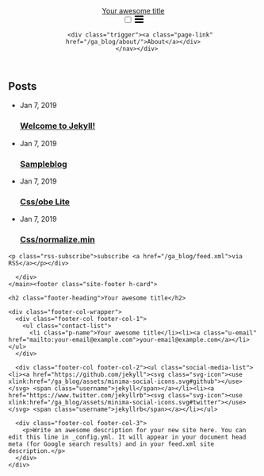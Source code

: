 <!DOCTYPE html>
<html lang="en"><head>
  <meta charset="utf-8">
  <meta http-equiv="X-UA-Compatible" content="IE=edge">
  <meta name="viewport" content="width=device-width, initial-scale=1"><!-- Begin Jekyll SEO tag v2.5.0 -->
<title>Your awesome title | Write an awesome description for your new site here. You can edit this line in _config.yml. It will appear in your document head meta (for Google search results) and in your feed.xml site description.</title>
<meta name="generator" content="Jekyll v3.7.4" />
<meta property="og:title" content="Your awesome title" />
<meta property="og:locale" content="en_US" />
<meta name="description" content="Write an awesome description for your new site here. You can edit this line in _config.yml. It will appear in your document head meta (for Google search results) and in your feed.xml site description." />
<meta property="og:description" content="Write an awesome description for your new site here. You can edit this line in _config.yml. It will appear in your document head meta (for Google search results) and in your feed.xml site description." />
<link rel="canonical" href="/ga_blog/" />
<meta property="og:url" content="/ga_blog/" />
<meta property="og:site_name" content="Your awesome title" />
<script type="application/ld+json">
{"@type":"WebSite","url":"/ga_blog/","name":"Your awesome title","headline":"Your awesome title","description":"Write an awesome description for your new site here. You can edit this line in _config.yml. It will appear in your document head meta (for Google search results) and in your feed.xml site description.","@context":"http://schema.org"}</script>
<!-- End Jekyll SEO tag -->
<link rel="stylesheet" href="/ga_blog/assets/main.css"><link type="application/atom+xml" rel="alternate" href="/ga_blog/feed.xml" title="Your awesome title" /></head>
<body><header class="site-header" role="banner">

  <div class="wrapper"><a class="site-title" rel="author" href="/ga_blog/">Your awesome title</a><nav class="site-nav">
        <input type="checkbox" id="nav-trigger" class="nav-trigger" />
        <label for="nav-trigger">
          <span class="menu-icon">
            <svg viewBox="0 0 18 15" width="18px" height="15px">
              <path d="M18,1.484c0,0.82-0.665,1.484-1.484,1.484H1.484C0.665,2.969,0,2.304,0,1.484l0,0C0,0.665,0.665,0,1.484,0 h15.032C17.335,0,18,0.665,18,1.484L18,1.484z M18,7.516C18,8.335,17.335,9,16.516,9H1.484C0.665,9,0,8.335,0,7.516l0,0 c0-0.82,0.665-1.484,1.484-1.484h15.032C17.335,6.031,18,6.696,18,7.516L18,7.516z M18,13.516C18,14.335,17.335,15,16.516,15H1.484 C0.665,15,0,14.335,0,13.516l0,0c0-0.82,0.665-1.483,1.484-1.483h15.032C17.335,12.031,18,12.695,18,13.516L18,13.516z"/>
            </svg>
          </span>
        </label>

        <div class="trigger"><a class="page-link" href="/ga_blog/about/">About</a></div>
      </nav></div>
</header>
<main class="page-content" aria-label="Content">
      <div class="wrapper">
        <div class="home">
<h2 class="post-list-heading">Posts</h2>
    <ul class="post-list"><li><span class="post-meta">Jan 7, 2019</span>
        <h3>
          <a class="post-link" href="/ga_blog/jekyll/update/2019/01/07/welcome-to-jekyll.html">
            Welcome to Jekyll!
          </a>
        </h3></li><li><span class="post-meta">Jan 7, 2019</span>
        <h3>
          <a class="post-link" href="/ga_blog/2019/01/07/sampleblog.html">
            Sampleblog
          </a>
        </h3></li><li><span class="post-meta">Jan 7, 2019</span>
        <h3>
          <a class="post-link" href="/ga_blog/2019/01/07/css-obe-lite.css">
            Css/obe Lite
          </a>
        </h3></li><li><span class="post-meta">Jan 7, 2019</span>
        <h3>
          <a class="post-link" href="/ga_blog/2019/01/07/css-normalize.min.css">
            Css/normalize.min
          </a>
        </h3></li></ul>

    <p class="rss-subscribe">subscribe <a href="/ga_blog/feed.xml">via RSS</a></p></div>

      </div>
    </main><footer class="site-footer h-card">
  <data class="u-url" href="/ga_blog/"></data>

  <div class="wrapper">

    <h2 class="footer-heading">Your awesome title</h2>

    <div class="footer-col-wrapper">
      <div class="footer-col footer-col-1">
        <ul class="contact-list">
          <li class="p-name">Your awesome title</li><li><a class="u-email" href="mailto:your-email@example.com">your-email@example.com</a></li></ul>
      </div>

      <div class="footer-col footer-col-2"><ul class="social-media-list"><li><a href="https://github.com/jekyll"><svg class="svg-icon"><use xlink:href="/ga_blog/assets/minima-social-icons.svg#github"></use></svg> <span class="username">jekyll</span></a></li><li><a href="https://www.twitter.com/jekyllrb"><svg class="svg-icon"><use xlink:href="/ga_blog/assets/minima-social-icons.svg#twitter"></use></svg> <span class="username">jekyllrb</span></a></li></ul>
</div>

      <div class="footer-col footer-col-3">
        <p>Write an awesome description for your new site here. You can edit this line in _config.yml. It will appear in your document head meta (for Google search results) and in your feed.xml site description.</p>
      </div>
    </div>

  </div>

</footer>
</body>

</html>
